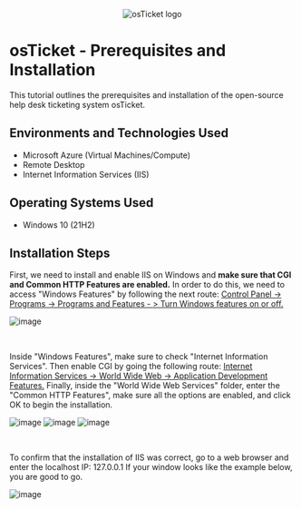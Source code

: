 <p align="center">
<img src="https://i.imgur.com/Clzj7Xs.png" alt="osTicket logo"/>
</p>

<h1>osTicket - Prerequisites and Installation</h1>
This tutorial outlines the prerequisites and installation of the open-source help desk ticketing system osTicket.<br />

<h2>Environments and Technologies Used</h2>

- Microsoft Azure (Virtual Machines/Compute)
- Remote Desktop
- Internet Information Services (IIS)

<h2>Operating Systems Used </h2>

- Windows 10</b> (21H2)

<h2>Installation Steps</h2>

<p>
First, we need to install and enable IIS on Windows and <b>make sure that CGI and Common HTTP Features are enabled.</b>
In order to do this, we need to access "Windows Features" by following the next route: <ins>Control Panel -> Programs -> Programs and Features - > Turn Windows features on or off. </ins>
</p>
<p>
  
![image](https://github.com/DsosaH/osticket-prereqs/assets/148100125/7bba0e68-aa3d-498a-b252-bee1d22487ae)

</p>
<br />
<p>
Inside "Windows Features", make sure to check "Internet Information Services".
Then enable CGI by going the following route: <ins>Internet Information Services -> World Wide Web -> Application Development Features.</ins>
Finally, inside the "World Wide Web Services" folder, enter the "Common HTTP Features", make sure all the options are enabled, and click OK to begin the installation.
</p>
<p>
  
![image](https://github.com/DsosaH/osticket-prereqs/assets/148100125/02fd3e67-9a14-4836-af2d-ec05fe9fdd87)
![image](https://github.com/DsosaH/osticket-prereqs/assets/148100125/c1622e18-a4ed-49a8-84ec-a1f89fdfd58e)
![image](https://github.com/DsosaH/osticket-prereqs/assets/148100125/b48d5bc2-48fc-4046-9a59-691214cab01a)

</p>
<br />

<p>
To confirm that the installation of IIS was correct, go to a web browser and enter the localhost IP: 127.0.0.1 If your window looks like the example below, you are good to go.
</p>
<p>
  
![image](https://github.com/DsosaH/osticket-prereqs/assets/148100125/94606d1b-5fc5-4384-92b4-d1ab2067d715)

</p>
<br />
